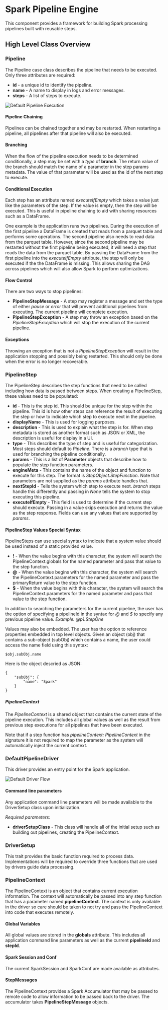 # Spark Pipeline Engine
This component provides a framework for building Spark processing pipelines built with reusable steps.

## High Level Class Overview

### Pipeline
The Pipeline case class describes the pipeline that needs to be executed. Only three attributes are required:

* **id** - a unique id to identify the pipeline.
* **name** - A name to display in logs and error messages.
* **steps** - A list of steps to execute.

![Default Pipeline Execution](../docs/images/Default_Pipeline_Execution.png "Default Pipeline Execution")

#### Pipeline Chaining
Pipelines can be chained together and may be restarted. When restarting a pipeline, all
pipelines after that pipeline will also be executed.

#### Branching
When the flow of the pipeline execution needs to be determined conditionally, a step may be set with a *type* of **branch**.
The return value of the branch should match the name of a parameter in the step params metadata. The value of that parameter
will be used as the id of the next step to execute.

#### Conditional Execution
Each step has an attribute named *executeIfEmpty* which takes a value just like the parameters of the step. If the value
is empty, then the step will be executed. This is useful in pipeline chaining to aid with sharing resources such as a 
DataFrame. 

One example is the application runs two pipelines. During the execution of the first pipeline a DataFrame is created that
reads from a parquet table and performs some operations. The second pipeline also needs to read data from the parquet table.
However, since the second pipeline may be restarted without the first pipeline being executed, it will need a step that
reads the data from the parquet table. By passing the DataFrame from the first pipeline into the *executeIfEmpty* attribute,
the step will only be executed if the the DataFrame is missing. This allows sharing the DAG across pipelines which will
also allow Spark to perform optimizations.

#### Flow Control
There are two ways to stop pipelines:

* **PipelineStepMessage** - A step may register a message and set the type of either *pause* or *error* that will prevent
additional pipelines from executing. The current pipeline will complete execution.
* **PipelineStepException** - A step may throw an exception based on the *PipelineStepException* which will stop the
execution of the current pipeline.

#### Exceptions
Throwing an exception that is not a *PipelineStepException* will result in the application stopping and possibly being
restarted. This should only be done when the error is no longer recoverable.

### PipelineStep
The PipelineStep describes the step functions that need to be called including how data is passed between steps. When 
creating a PipelineStep, these values need to be populated:

* **id** - This is the step id. This should be unique for the step within the pipeline. This id is how other steps can reference the result of executing the step or how to indicate which step to execute next in the pipeline.
* **displayName** - This is used for logging purposes.
* **description** - This is used to explain what the step is for. When step metadata is stored as another format such as JSON or XML, the description is useful for display in a UI.
* **type** - This describes the type of step and is useful for categorization. Most steps should default to *Pipeline*. There is a *branch* type that is used for branching the pipeline conditionally.
* **params** - This is a list of **Parameter** objects that describe how to populate the step function parameters. 
* **engineMeta** - This contains the name of the object and function to execute for this step. The format is *StepObject.StepFunction*. Note that parameters are not supplied as the *params* attribute handles that.
* **nextStepId** - Tells the system which step to execute next. *branch* steps handle this differently and passing in *None* tells the system to stop executing this pipeline.
* **executeIfEmpty** - This field is used to determine if the current step should execute. Passing in a value skips execution and returns the value as the step response. Fields can use any values that are supported by *params*.

#### PipelineStep Values Special Syntax
PipelineSteps can use special syntax to indicate that a system value should be used instead of a static provided value.

* **!** - When the value begins with this character, the system will search the PipelineContext.globals for the named parameter and pass that value to the step function.
* **@** - When the value begins with this character, the system will search the PipelineContext.parameters for the named parameter and pass the primaryReturn value to the step function.
* **$** - When the value begins with this character, the system will search the PipelineContext.parameters for the named parameter and pass that value to the step function.

In addition to searching the parameters for the current pipeline, the user has the option of specifying a pipelineId in 
the syntax for *@* and *$* to specify any previous pipeline value. *Example: @p1.StepOne*

Values may also be embedded. The user has the option to reference properties embedded in top level objects. Given an 
object (obj) that contains a sub-object (subObj) which contains a name, the user could access the name field using this
syntax:

	$obj.subObj.name
	
Here is the object descried as JSON:

	{
		"subObj": {
			"name": "Spark"
		}
	} 

##### PipelineContext
The *PipelineContext* is a shared object that contains the current state of the pipeline execution. This includes all
global values as well as the result from previous step executions for all pipelines that have been executed.

Note that if a step function has *pipelineContext: PipelineContext* in the signature it is not required to map the parameter 
as the system will automatically inject the current context.

### DefaultPipelineDriver
This driver provides an entry point for the Spark application.

![Default Driver Flow](../docs/images/Default_Driver_Flow.png "Default Driver Flow")

#### Command line parameters
Any application command line parameters will be made available to the DriverSetup class upon initialization.

*Required parameters:*
* **driverSetupClass** - This class will handle all of the initial setup such as building out pipelines, creating the PipelineContext.
 
### DriverSetup
This trait provides the basic function required to process data. Implementations will be required to override three
functions that are used by drivers guide data processing.

### PipelineContext
The PipelineContext is an object that contains current execution information. The context will automatically be passed
into any step function that has a parameter named **pipelineContext**. The context is only available in the driver so
care should be taken to not try and pass the PipelineContext into code that executes remotely. 

#### Global Variables
All global values are stored in the **globals** attribute. This includes all application command line parameters as well
as the current **pipelineId** and **stepId**.

#### Spark Session and Conf
The current SparkSession and SparkConf are made available as attributes.  

#### StepMessages
The PipelineContext provides a Spark Accumulator that may be passed to remote code to allow information to be passed
back to the driver. The accumulator takes **PipelineStepMessage** objects.

